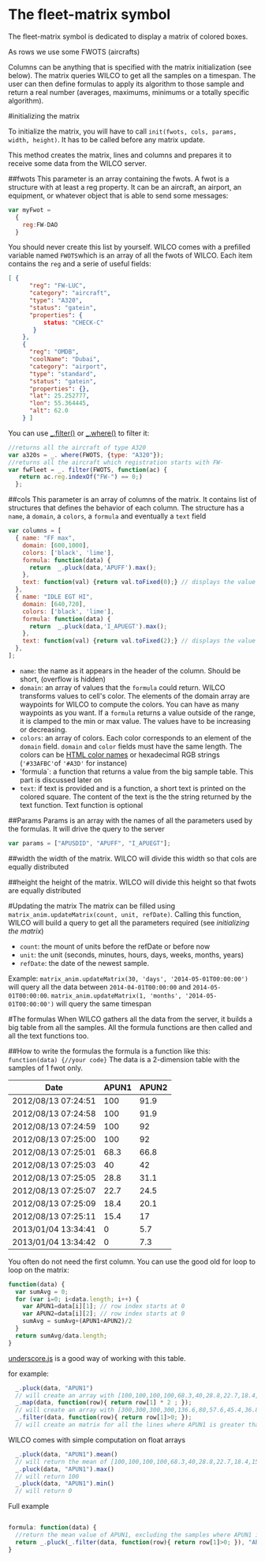 # The fleet-matrix symbol

The fleet-matrix symbol is dedicated to display a matrix of colored boxes.

As rows we use some FWOTS (aircrafts)

Columns can be anything that is specified with the matrix initialization (see below). The matrix queries WILCO to get all the samples on a timespan. The user can then define formulas to apply its algorithm to those sample and return a real number (averages, maximums, minimums or a totally specific algorithm).

#initializing the matrix

To initialize the matrix, you will have to call `init(fwots, cols, params, width, height)`. It has to be called before any matrix update. 

This method creates the matrix, lines and columns and prepares it to receive some data from the WILCO server.

##fwots
This parameter is an array containing the fwots. A fwot is a structure with at least a reg property. It can be an aircraft, an airport, an equipment, or whatever object that is able to send some messages:

```javascript
var myFwot = 
  {
	reg:FW-DAO
  }
```

You should never create this list by yourself. WILCO comes with a prefilled variable named ```FWOTS```which is an array of all the fwots of WILCO. Each item contains the ```reg``` and a serie of useful fields:

```json
[ {
      "reg": "FW-LUC",
      "category": "aircraft",
      "type": "A320",
      "status": "gatein",
      "properties": {
          status: "CHECK-C"
       }
    },
    {
      "reg": "OMDB",
      "coolName": "Dubai",
      "category": "airport",
      "type": "standard",
      "status": "gatein",
      "properties": {},
      "lat": 25.252777,
      "lon": 55.364445,
      "alt": 62.0
    } ]
```

You can use [\_.filter()](http://underscorejs.org/#filter) or  [\_.where()](http://underscorejs.org/#where) to filter it:

```javascript
//returns all the aircraft of type A320
var a320s = _. where(FWOTS, {type: "A320"});
//returns all the aircraft which registration starts with FW-
var fwFleet = _. filter(FWOTS, function(ac) {
   return ac.reg.indexOf("FW-") == 0;)
  };
```

##cols
This parameter is an array of columns of the matrix. It contains list of structures that defines the behavior of each column. The structure has a `name`, a `domain`, a `colors`, a `formula` and eventually a `text` field

```javascript 
var columns = [
  { name: "FF max",
    domain: [600,1000],
    colors: ['black', 'lime'],
    formula: function(data) {
      return  _.pluck(data,'APUFF').max();
    },
    text: function(val) {return val.toFixed(0);} // displays the value without the decimals
  },
  { name: "IDLE EGT HI",
    domain: [640,720],
    colors: ['black', 'lime'],
    formula: function(data) {
      return  _.pluck(data,'I_APUEGT').max();
    },
    text: function(val) {return val.toFixed(2);} // displays the value ith 2 decimals
  },
];
```

* `name`: the name as it appears in the header of the column. Should be short, (overflow is hidden)
* `domain`: an array of values that the `formula` could return. WILCO transforms values to cell's color. The elements of the domain array are waypoints for WILCO to compute the colors. You can have as many waypoints as you want. If a `formula` returns a value outside of the range, it is clamped to the min or max value. The values have to be increasing or decreasing.
* `colors`: an array of colors. Each color corresponds to an element of the `domain` field. `domain` and `color` fields must have the same length. The colors can be [HTML color names](http://www.w3schools.com/htmL/html_colornames.asp) or hexadecimal RGB strings (`'#33AFBC'`of `'#A3D'` for instance)
* 'formula`: a function that returns a value from the big sample table. This part is discussed later on
* `text`: if text is provided and is a function, a short text is printed on the colored square. The content of the text is the the string returned by the text function. Text function is optional

##Params
Params is an array with the names of all the parameters used by the formulas. It will drive the query to the server

```javascript
var params = ["APUSDID", "APUFF", "I_APUEGT"];
```

##width
the width of the matrix. WILCO will divide this width so that cols are equally distributed

##height
the height of the matrix. WILCO will divide this height so that fwots are equally distributed


#Updating the matrix
The matrix can be filled using `matrix_anim.updateMatrix(count, unit, refDate)`. Calling this function, WILCO will build a query to get all the parameters required (see _initializing the matrix_)

* `count`: the mount of units before the refDate or before now
* `unit`: the unit (seconds, minutes, hours, days, weeks, months, years)
* `refDate`: the date of the newest sample.

Example:  `matrix_anim.updateMatrix(30, 'days', '2014-05-01T00:00:00')` will query all the data between `2014-04-01T00:00:00` and `2014-05-01T00:00:00`. `matrix_anim.updateMatrix(1, 'months', '2014-05-01T00:00:00')` will query the same timespan

#The formulas
When WILCO gathers all the data from the server, it builds a big table from all the samples. All the formula functions are then called and all the text functions too.

##How to write the formulas
the formula is a function like this: `function(data) {//your code}`
The data is a 2-dimension table with the samples of 1 fwot only.

|Date|APUN1|APUN2|
|-|-|-|
|2012/08/13 07:24:51|100 |91.9|
|2012/08/13 07:24:58|100 |91.9|
|2012/08/13 07:24:59|100 |92|
|2012/08/13 07:25:00|100 |92|
|2012/08/13 07:25:01|68.3|66.8|
|2012/08/13 07:25:03|40  |42|
|2012/08/13 07:25:05|28.8|31.1|
|2012/08/13 07:25:07|22.7|24.5|
|2012/08/13 07:25:09|18.4|20.1|
|2012/08/13 07:25:11|15.4|17|
|2013/01/04 13:34:41|0   |5.7|
|2013/01/04 13:34:42|0   |7.3|

You often do not need the first column. You can use the good old for loop to loop on the matrix:

```javascript
function(data) {
  var sumAvg = 0;
  for (var i=0; i<data.length; i++) {
    var APUN1=data[i][1]; // row index starts at 0
    var APUN2=data[i][2]; // row index starts at 0
    sumAvg = sumAvg+(APUN1+APUN2)/2
  }
  return sumAvg/data.length;
}
``` 
[underscore.js](http://underscorejs.org/) is a good way of working with this table.

for example:
```javascript
  _.pluck(data, "APUN1") 
  // will create an array with [100,100,100,100,68.3,40,28.8,22.7,18.4,15.4,0,0]
  _.map(data, function(row){ return row[1] * 2 ; });
  // will create an array with [300,300,300,300,136.6,80,57.6,45.4,36.8,30.8,0,0]
  _.filter(data, function(row){ return row[1]>0; });
  // will create an matrix for all the lines where APUN1 is greater than 0
```

WILCO comes with simple computation on float arrays
```javascript
  _.pluck(data, "APUN1").mean()
  // will return the mean of [100,100,100,100,68.3,40,28.8,22.7,18.4,15.4,0,0]
  _.pluck(data, "APUN1").max()
  // will return 100
  _.pluck(data, "APUN1").min()
  // will return 0
```

Full example
```javascript

formula: function(data) {
  //return the mean value of APUN1, excluding the samples where APUN1 is 0
  return _.pluck(_.filter(data, function(row){ return row[1]>0; }), "APUN1").mean()
}

```
